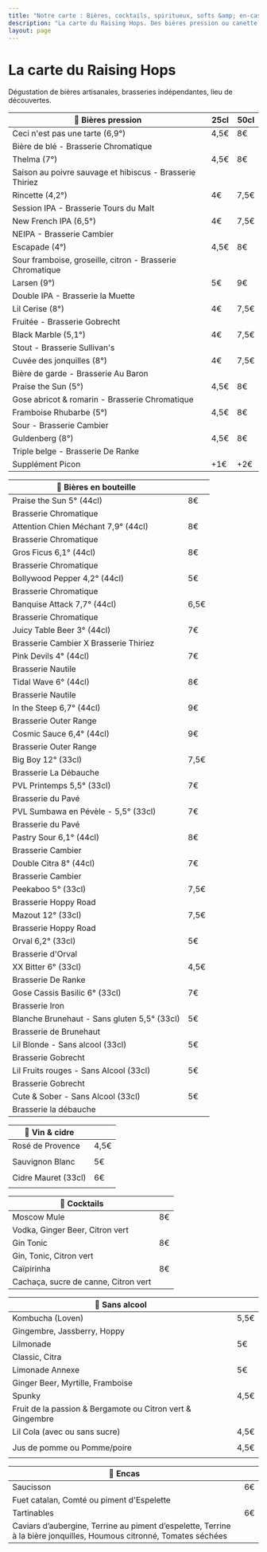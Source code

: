 ```yaml
---
title: "Notre carte : Bières, cocktails, spiritueux, softs &amp; en-cas"
description: "La carte du Raising Hops. Des bières pression ou canette, des cocktails, des softs et des encas."
layout: page
---
```


# La carte du Raising Hops
Dégustation de bières artisanales, brasseries indépendantes, lieu de découvertes.

|🍺 Bières pression|25cl|50cl|
|---|---|---|
|Ceci n'est pas une tarte (6,9°) |4,5€|8€|
|Bière de blé - Brasserie Chromatique|   |   |
|Thelma (7°)|4,5€|8€|
|Saison au poivre sauvage et hibiscus - Brasserie Thiriez|   |
|Rincette (4,2°)|4€|7,5€|
|Session IPA - Brasserie Tours du Malt|   |
|New French IPA (6,5°)|4€|7,5€|
|NEIPA - Brasserie Cambier   |   |
|Escapade (4°)|4,5€|8€|
|Sour framboise, groseille, citron - Brasserie Chromatique|   |
|Larsen (9°)|5€|9€|
|Double IPA - Brasserie la Muette|   |
|Lil Cerise (8°)|4€|7,5€|
|Fruitée - Brasserie Gobrecht|   |
|Black Marble (5,1°)|4€|7,5€|
|Stout - Brasserie Sullivan's   |   |
|Cuvée des jonquilles (8°)|4€|7,5€|
|Bière de garde - Brasserie Au Baron   |   |
|Praise the Sun (5°)|4,5€|8€|
|Gose abricot & romarin - Brasserie Chromatique   |   |
|Framboise Rhubarbe (5°)|4,5€|8€|
|Sour - Brasserie Cambier|   |
|Guldenberg (8°)|4,5€|8€|
|Triple belge - Brasserie De Ranke|   |
|Supplément Picon|+1€|+2€|

|🍻 Bières en bouteille||
|---|---|
|Praise the Sun 5° (44cl)|8€|
|Brasserie Chromatique||
|Attention Chien Méchant 7,9° (44cl)|8€|
|Brasserie Chromatique||
|Gros Ficus 6,1° (44cl)|8€|
|Brasserie Chromatique||
|Bollywood Pepper 4,2° (44cl)|5€|
|Brasserie Chromatique||
|Banquise Attack 7,7° (44cl)|6,5€|
|Brasserie Chromatique||
|Juicy Table Beer 3° (44cl)|7€|
|Brasserie Cambier X Brasserie Thiriez||
|Pink Devils 4° (44cl)|7€|
|Brasserie Nautile||
|Tidal Wave 6° (44cl)|8€|
|Brasserie Nautile||
|In the Steep 6,7° (44cl)|9€|
|Brasserie Outer Range||
|Cosmic Sauce 6,4° (44cl)|9€|
|Brasserie Outer Range||
|Big Boy 12° (33cl)|7,5€|
|Brasserie La Débauche||
|PVL Printemps 5,5° (33cl)|7€|
|Brasserie du Pavé||
|PVL Sumbawa en Pévèle - 5,5° (33cl)|7€|
|Brasserie du Pavé||
|Pastry Sour 6,1° (44cl)|8€|
|Brasserie Cambier||
|Double Citra 8° (44cl)|7€|
|Brasserie Cambier||
|Peekaboo 5° (33cl)|7,5€|
|Brasserie Hoppy Road||
|Mazout 12° (33cl)|7,5€|
|Brasserie Hoppy Road||
|Orval 6,2° (33cl)|5€|
|Brasserie d'Orval||
|XX Bitter 6° (33cl)|4,5€|
|Brasserie De Ranke||
|Gose Cassis Basilic 6° (33cl)|7€|
|Brasserie Iron||
|Blanche Brunehaut - Sans gluten 5,5° (33cl)|5€|
|Brasserie de Brunehaut||
|Lil Blonde - Sans alcool (33cl)|5€|
|Brasserie Gobrecht||
|Lil Fruits rouges - Sans Alcool (33cl)|5€|
|Brasserie Gobrecht||
|Cute & Sober - Sans Alcool (33cl)|5€|
|Brasserie la débauche||

|🍷 Vin & cidre||
|---|---|
|Rosé de Provence|4,5€|
|||
|Sauvignon Blanc|5€|
|||
|Cidre Mauret (33cl)|6€|
|||

|🍹 Cocktails||
|---|---|
|Moscow Mule|8€|
|Vodka, Ginger Beer, Citron vert||
|Gin Tonic|8€|
|Gin, Tonic, Citron vert||
|Caïpirinha|8€|
|Cachaça, sucre de canne, Citron vert||


|🧃 Sans alcool|    |
|---|---|
|Kombucha (Loven)|5,5€|
|Gingembre, Jassberry, Hoppy||
|Lilmonade|5€|
|Classic, Citra||
|Limonade Annexe|5€|
|Ginger Beer, Myrtille, Framboise||
|Spunky|4,5€|
|Fruit de la passion & Bergamote ou Citron vert & Gingembre||
|Lil Cola (avec ou sans sucre)|4,5€|
|||
|Jus de pomme ou Pomme/poire|4,5€|
|||


|🥑 Encas|    |
|---|---|
|Saucisson|6€|
|Fuet catalan, Comté ou piment d'Espelette||
|Tartinables|6€|
|Caviars d’aubergine, Terrine au piment d’espelette, Terrine à la bière jonquilles, Houmous citronné, Tomates séchées||